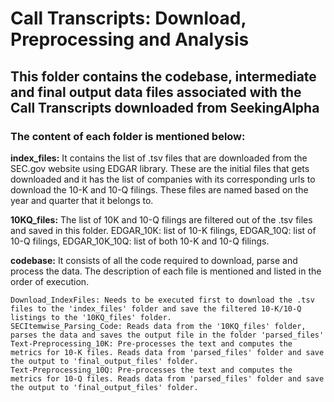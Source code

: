 # Call Transcripts: Download, Preprocessing and Analysis

## This folder contains the codebase, intermediate and final output data files associated with the Call Transcripts downloaded from SeekingAlpha

### The content of each folder is mentioned below:

**index_files:** It contains the list of .tsv files that are downloaded from the SEC.gov website using EDGAR library. These are the initial files that gets downloaded and it has the list of companies with its corresponding urls to download the 10-K and 10-Q filings. These files are named based on the year and quarter that it belongs to.

**10KQ_files:** The list of 10K and 10-Q filings are filtered out of the .tsv files and saved in this folder. EDGAR_10K: list of 10-K filings, EDGAR_10Q: list of 10-Q filings, EDGAR_10K_10Q: list of both 10-K and 10-Q filings.

**codebase:** It consists of all the code required to download, parse and process the data. The description of each file is mentioned and listed in the order of execution.

	Download_IndexFiles: Needs to be executed first to download the .tsv files to the 'index_files' folder and save the filtered 10-K/10-Q listings to the '10KQ_files' folder. 
	SECItemwise_Parsing_Code: Reads data from the '10KQ_files' folder, parses the data and saves the output file in the folder 'parsed_files'
	Text-Preprocessing_10K: Pre-processes the text and computes the metrics for 10-K files. Reads data from 'parsed_files' folder and save the output to 'final_output_files' folder. 
	Text-Preprocessing_10Q: Pre-processes the text and computes the metrics for 10-Q files. Reads data from 'parsed_files' folder and save the output to 'final_output_files' folder. 

